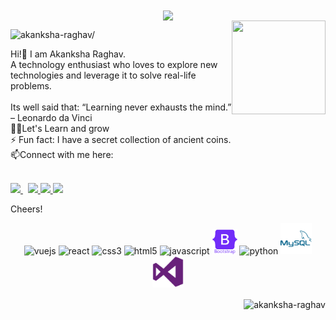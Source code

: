 <div align="center">
<img src="https://user-images.githubusercontent.com/42115530/92640221-9728ca00-f2fa-11ea-8994-c72b26e937de.gif" align="center"/>
</div>
<img align ="right" src = "https://i.imgur.com/w4pKOQi.jpg" width="150" height="150">
<p align="left"> <img src=https://komarev.com/ghpvc/?username=akanksha-raghav alt=akanksha-raghav/></p>
Hi!👋 I am Akanksha Raghav.<br>A technology enthusiast who loves to explore new technologies and leverage it to solve real-life problems.<br /><br>
Its well said that:
“Learning never exhausts the mind.” – Leonardo da Vinci <br />
👨‍💻Let's Learn and grow<br />
⚡ Fun fact: I have a secret collection of ancient coins. <br />
 📫Connect with me here:<br />
 <br />
 <p>
  <a href="https://www.linkedin.com/in/akanksha-raghav-386938188/">
    <img src="https://img.shields.io/badge/akanksha-raghav-386938188?style=flat&logo=linkedin">
  </a> &nbsp; 
  <a href="https://twitter.com/AkankshaRaghav9">
    <img src="https://img.shields.io/badge/@AkankshaRaghav9-30302f?style=flat&logo=twitter">
  </a>
 <a href="https://medium.com/@akanksharaghav">
    <img src="https://img.shields.io/badge/akanksharaghav-30302f?style=flat&logo=medium">
  </a>
 <a href="https://dev.to/akanksha15">
    <img src="https://img.shields.io/badge/akanksha15-30302f?style=flat&logo=dev.to">
  </a>
</p>

Cheers!
<p align="center"><img src=https://devicons.github.io/devicon/devicon.git/icons/vuejs/vuejs-original-wordmark.svg alt=vuejs width="40" height="40"/> <img src=https://devicons.github.io/devicon/devicon.git/icons/react/react-original-wordmark.svg alt=react width="40" height="40"/> <img src=https://devicons.github.io/devicon/devicon.git/icons/css3/css3-original-wordmark.svg alt=css3 width="40" height="40"/> <img src=https://devicons.github.io/devicon/devicon.git/icons/html5/html5-original-wordmark.svg alt=html5 width="40" height="40"/> <img src=https://devicons.github.io/devicon/devicon.git/icons/javascript/javascript-original.svg alt=javascript width="40" height="40"/> <img src=https://raw.githubusercontent.com/devicons/devicon/master/icons/bootstrap/bootstrap-plain-wordmark.svg alt=Bootstrap width="40" height="40"/> <img src=https://devicons.github.io/devicon/devicon.git/icons/python/python-original-wordmark.svg alt=python width="50" height="50"/>
 <img src=https://raw.githubusercontent.com/devicons/devicon/master/icons/mysql/mysql-plain-wordmark.svg alt=mysql width="50" height="50"/> 
 <img src=https://raw.githubusercontent.com/devicons/devicon/master/icons/visualstudio/visualstudio-plain.svg alt=vs-code width="50" height="50"/></p>
<div align="right">&nbsp;<img align="center" src="https://github-readme-stats.vercel.app/api?username=akanksha-raghav&show_icons=true" alt="akanksha-raghav" /></div>
